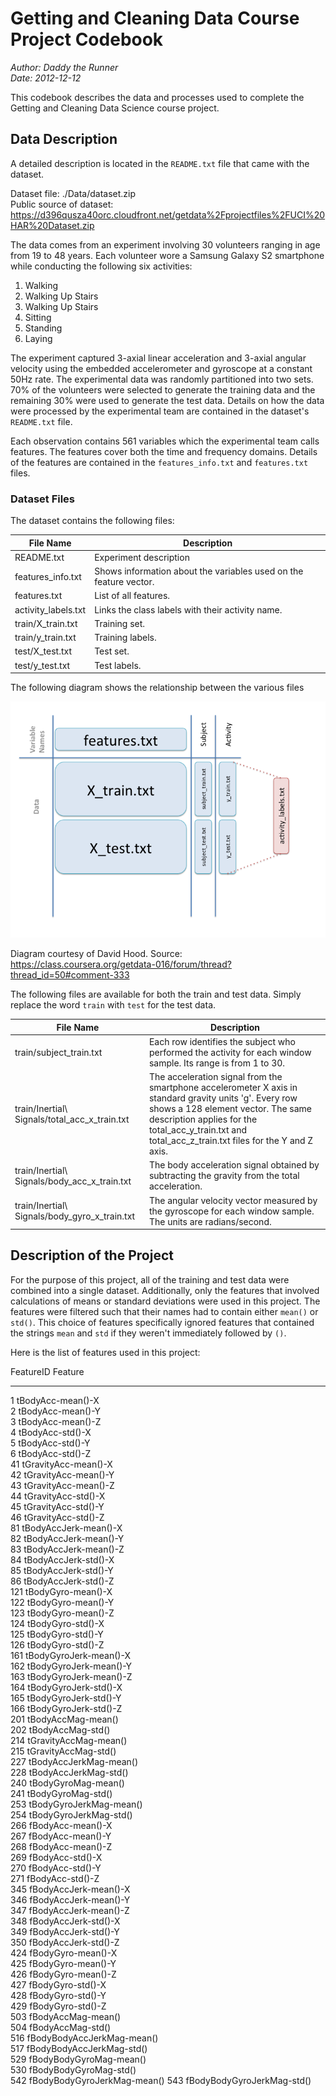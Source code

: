 # Getting and Cleaning Data Course Project Codebook

*Author:  Daddy the Runner*  
*Date:  2012-12-12*

This codebook describes the data and processes used to
complete the Getting and Cleaning Data Science course project.

## Data Description

A detailed description is located in the `README.txt` file that came with
the dataset.

Dataset file:  ./Data/dataset.zip  
Public source of dataset:  https://d396qusza40orc.cloudfront.net/getdata%2Fprojectfiles%2FUCI%20HAR%20Dataset.zip

The data comes from an experiment involving 30 volunteers ranging in age from
19 to 48 years.  Each volunteer wore a Samsung Galaxy S2 smartphone while
conducting the following six activities:

1. Walking
2. Walking Up Stairs
3. Walking Up Stairs
4. Sitting
5. Standing
6. Laying

The experiment captured 3-axial linear acceleration and 3-axial angular
velocity using the embedded accelerometer and gyroscope at a constant 50Hz
rate.  The experimental data was randomly partitioned into two sets.  70% of
the volunteers were selected to generate the training data and the remaining
30% were used to generate the test data.  Details on how the data were
processed by the experimental team are contained in the dataset's `README.txt`
file.

Each observation contains 561 variables which the experimental team calls
features.  The features cover both the time and frequency domains.  Details
of the features are contained in the `features_info.txt` and `features.txt`
files.

### Dataset Files

The dataset contains the following files:

|File Name|Description|
|---------|-----------|
|README.txt|Experiment description|
|features_info.txt|Shows information about the variables used on the feature vector.|
|features.txt|List of all features.|
|activity_labels.txt|Links the class labels with their activity name.|
|train/X_train.txt|Training set.|
|train/y_train.txt|Training labels.|
|test/X_test.txt|Test set.|
|test/y_test.txt|Test labels.|

The following diagram shows the relationship between the various files

![Diagram of file relationships](Data-Files-Diagram.png)

Diagram courtesy of David Hood.  Source:  https://class.coursera.org/getdata-016/forum/thread?thread_id=50#comment-333

The following files are available for both the train and test data. Simply
replace the word `train` with `test` for the test data.

|File Name|Description|
|---------|-----------|
|train/subject\_train.txt|Each row identifies the subject who performed the activity for each window sample. Its range is from 1 to 30.|
|train/Inertial\ Signals/total\_acc\_x\_train.txt|The acceleration signal from the smartphone accelerometer X axis in standard gravity units 'g'. Every row shows a 128 element vector. The same description applies for the total\_acc\_y\_train.txt and total\_acc\_z\_train.txt files for the Y and Z axis.|
|train/Inertial\ Signals/body\_acc\_x\_train.txt|The body acceleration signal obtained by subtracting the gravity from the total acceleration.|
|train/Inertial\ Signals/body\_gyro\_x\_train.txt|The angular velocity vector measured by the gyroscope for each window sample. The units are radians/second.|


## Description of the Project

For the purpose of this project, all of the training and test data were
combined into a single dataset.  Additionally, only the features that
involved calculations of means or standard deviations were used in this
project.  The features were filtered such that their names had to contain
either `mean()` or `std()`.  This choice of features specifically ignored
features that contained the strings `mean` and `std` if they weren't
immediately followed by `()`.

Here is the list of features used in this project:


FeatureID   Feature                     
----------  ----------------------------
1           tBodyAcc-mean()-X           
2           tBodyAcc-mean()-Y           
3           tBodyAcc-mean()-Z           
4           tBodyAcc-std()-X            
5           tBodyAcc-std()-Y            
6           tBodyAcc-std()-Z            
41          tGravityAcc-mean()-X        
42          tGravityAcc-mean()-Y        
43          tGravityAcc-mean()-Z        
44          tGravityAcc-std()-X         
45          tGravityAcc-std()-Y         
46          tGravityAcc-std()-Z         
81          tBodyAccJerk-mean()-X       
82          tBodyAccJerk-mean()-Y       
83          tBodyAccJerk-mean()-Z       
84          tBodyAccJerk-std()-X        
85          tBodyAccJerk-std()-Y        
86          tBodyAccJerk-std()-Z        
121         tBodyGyro-mean()-X          
122         tBodyGyro-mean()-Y          
123         tBodyGyro-mean()-Z          
124         tBodyGyro-std()-X           
125         tBodyGyro-std()-Y           
126         tBodyGyro-std()-Z           
161         tBodyGyroJerk-mean()-X      
162         tBodyGyroJerk-mean()-Y      
163         tBodyGyroJerk-mean()-Z      
164         tBodyGyroJerk-std()-X       
165         tBodyGyroJerk-std()-Y       
166         tBodyGyroJerk-std()-Z       
201         tBodyAccMag-mean()          
202         tBodyAccMag-std()           
214         tGravityAccMag-mean()       
215         tGravityAccMag-std()        
227         tBodyAccJerkMag-mean()      
228         tBodyAccJerkMag-std()       
240         tBodyGyroMag-mean()         
241         tBodyGyroMag-std()          
253         tBodyGyroJerkMag-mean()     
254         tBodyGyroJerkMag-std()      
266         fBodyAcc-mean()-X           
267         fBodyAcc-mean()-Y           
268         fBodyAcc-mean()-Z           
269         fBodyAcc-std()-X            
270         fBodyAcc-std()-Y            
271         fBodyAcc-std()-Z            
345         fBodyAccJerk-mean()-X       
346         fBodyAccJerk-mean()-Y       
347         fBodyAccJerk-mean()-Z       
348         fBodyAccJerk-std()-X        
349         fBodyAccJerk-std()-Y        
350         fBodyAccJerk-std()-Z        
424         fBodyGyro-mean()-X          
425         fBodyGyro-mean()-Y          
426         fBodyGyro-mean()-Z          
427         fBodyGyro-std()-X           
428         fBodyGyro-std()-Y           
429         fBodyGyro-std()-Z           
503         fBodyAccMag-mean()          
504         fBodyAccMag-std()           
516         fBodyBodyAccJerkMag-mean()  
517         fBodyBodyAccJerkMag-std()   
529         fBodyBodyGyroMag-mean()     
530         fBodyBodyGyroMag-std()      
542         fBodyBodyGyroJerkMag-mean() 
543         fBodyBodyGyroJerkMag-std()  


